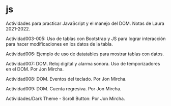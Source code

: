 # js

Actividades para practicar JavaScript y el manejo del DOM.
Notas de Laura 2021-2022.

Actividad003-005: Uso de tablas con Bootstrap y JS para lograr interacción para hacer modificaciones en los datos de la tabla.

Actividad006: Ejemplo de uso de datatables para mostrar tablas con datos.

Actividad007: DOM. Reloj digital y alarma sonora. Uso de temporizadores en el DOM. Por Jon Mircha.

Actividad008: DOM. Eventos del teclado. Por Jon Mircha.

Actividad009: DOM. Cuenta regresiva. Por Jon Mircha.

Actividades/Dark Theme - Scroll Button: Por Jon Mircha.
